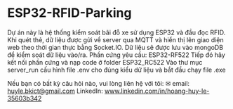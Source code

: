 # ESP32-RFID-Parking
Dự án này là hệ thống kiểm soát bãi đỗ xe sử dụng ESP32 và đầu đọc RFID. Khi quét thẻ, dữ liệu được gửi về server qua MQTT và hiển thị lên giao diện web theo thời gian thực bằng Socket.IO. Dữ liệu sẽ được lưu vào mongoDB để kiểm soát dữ liệu vào/ra.
Phần cứng yêu cầu:
ESP32-RF522
Tiếp đó hãy kết nối phần cứng và nạp code ở folder ESP32_RC522
Vào thư mục server_run cấu hình file .env cho đúng kiểu dữ liệu và bắt đầu chạy file .exe

Nếu bạn có bất kỳ câu hỏi nào, vui lòng liên hệ với tôi:
✉ email: huyle.bkict@gmail.com
LinkedIn: www.linkedin.com/in/hoang-huy-le-35603b342
